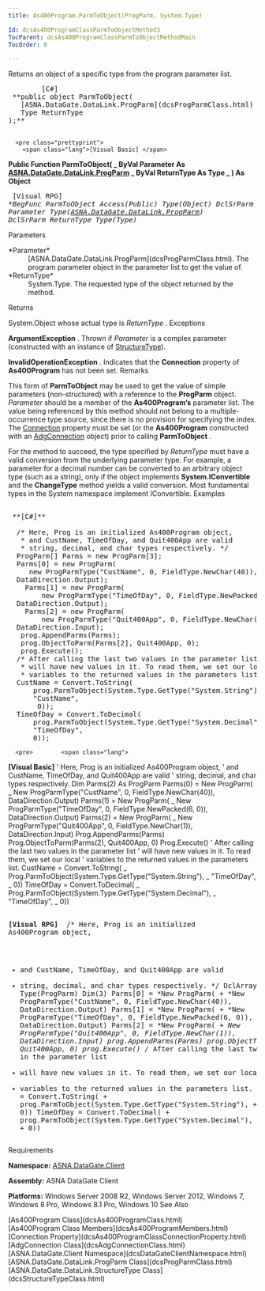 ```yaml
---
title: As400Program.ParmToObject(ProgParm, System.Type)

Id: dcsAs400ProgramClassParmToObjectMethod3
TocParent: dcsAs400ProgramClassParmToObjectMethodMain
TocOrder: 0

---
```


Returns an object of a specific type from the program parameter list.
<pre class="prettyprint">
        <span class="lang">[C#]</span>
 **public object ParmToObject(
   [ASNA.DataGate.DataLink.ProgParm](dcsProgParmClass.html) Parameter
   Type ReturnType
);** 
      </pre>
      <pre class="prettyprint">
        <span class="lang">[Visual Basic] </span>
 **Public Function ParmToObject( _
   ByVal Parameter As [ASNA.DataGate.DataLink.ProgParm](dcsProgParmClass.html) _
   ByVal ReturnType As Type _
) As Object** 
      </pre>
      <pre class="prettyprint">
        <span class="lang">[Visual RPG]</span>
 **BegFunc ParmToObject Access(*Public) Type(Object)
DclSrParm Parameter Type([ASNA.DataGate.DataLink.ProgParm](dcsProgParmClass.html))
DclSrParm ReturnType Type(Type)** 
      </pre>

Parameters

<dl>
        <dt>
 *Parameter* 
        </dt>
        <dd>
          [ASNA.DataGate.DataLink.ProgParm](dcsProgParmClass.html).  The 
						program parameter object in the parameter list to get the value of. </dd>
        <dt>
 *ReturnType*  
							</dt>
        <dd>System.Type.  The requested type of the object returned by the method.
							</dd>
</dl>

Returns

System.Object whose actual type is *ReturnType* .
Exceptions

**ArgumentException** . Thrown if *Parameter* is a complex parameter (constructed with an instance of [ StructureType](dcsStructureTypeClass.html)).

**InvalidOperationException** . Indicates that the **Connection** property of **As400Program** has not been set.
Remarks

This form of **ParmToObject** may be used to get the value of simple parameters (non-structured) with a reference to the **ProgParm** object. *Parameter* should be a member of the **As400Program’s** parameter list. The value being referenced by this method should not belong to a multiple-occurrence type source, since there is no provision for specifying the index. The [ Connection](dcsAs400ProgramClassConnectionProperty.html) property must be set (or the **As400Program** constructed with an [AdgConnection](dcsAdgConnectionClass.html) object) prior to calling **ParmToObject** .

For the method to succeed, the type specified by *ReturnType* must have a valid conversion from the underlying parameter type. For example, a parameter for a decimal number can be converted to an arbitrary object type (such as a string), only if the object implements **System.IConvertible** and the **ChangeType** method yields a valid conversion. Most fundamental types in the System namespace implement IConvertible.
Examples

<pre>        <span class="lang">
 **[C#]** 
        </span>
  /* Here, Prog is an initialized As400Program object,
   * and CustName, TimeOfDay, and Quit400App are valid
   * string, decimal, and char types respectively. */
  ProgParm[] Parms = new ProgParm[3];
  Parms[0] = new ProgParm(<br />     new ProgParmType("CustName", 0, FieldType.NewChar(40)),
  DataDirection.Output);<br />    Parms[1] = new ProgParm(<br />        new ProgParmType("TimeOfDay", 0, FieldType.NewPacked(6, 0)),
  DataDirection.Output);<br />    Parms[2] = new ProgParm(<br />        new ProgParmType("Quit400App", 0, FieldType.NewChar(1)),
  DataDirection.Input);
   prog.AppendParms(Parms);
   prog.ObjectToParm(Parms[2], Quit400App, 0);
   prog.Execute(); 
  /* After calling the last two values in the parameter list
   * will have new values in it. To read them, we set our local
   * variables to the returned values in the parameters list. */
  CustName = Convert.ToString(<br />      prog.ParmToObject(System.Type.GetType("System.String"),<br />      "CustName",<br />       0));
  TimeOfDay = Convert.ToDecimal(<br />      prog.ParmToObject(System.Type.GetType("System.Decimal"),<br />      "TimeOfDay",<br />      0));</pre>
      <pre>        <span class="lang">
 **[Visual Basic]** 
        </span>
  ' Here, Prog is an initialized As400Program object, 
  ' and CustName, TimeOfDay, and Quit400App are valid
  ' string, decimal, and char types respectively.
  Dim Parms(2) As ProgParm
  Parms(0) = New ProgParm( _
        New ProgParmType("CustName", 0, FieldType.NewChar(40)), DataDirection.Output)
  Parms(1) = New ProgParm( _
        New ProgParmType("TimeOfDay", 0, FieldType.NewPacked(6, 0)), DataDirection.Output)
  Parms(2) = New ProgParm( _
        New ProgParmType("Quit400App", 0, FieldType.NewChar(1)), DataDirection.Input)
  Prog.AppendParms(Parms)
  Prog.ObjectToParm(Parms(2), Quit400App, 0)
  Prog.Execute()
  ' After calling the last two values in the parameter list
  ' will have new values in it.  To read them, we set our local 
  ' variables to the returned values in the parameters list.
  CustName = Convert.ToString( _
        Prog.ParmToObject(System.Type.GetType("System.String"), _
        "TimeOfDay", _
        0))
  TimeOfDay = Convert.ToDecimal( _
        Prog.ParmToObject(System.Type.GetType("System.Decimal"), _
        "TimeOfDay", _
        0))</pre>
      <pre class="prettyprint">
        <span class="lang">
 **[Visual RPG]** 
        </span>
  /* Here, Prog is an initialized As400Program object, 
   * and CustName, TimeOfDay, and Quit400App are valid
   * string, decimal, and char types respectively. */
  DclArray Parms Type(ProgParm) Dim(3)
  Parms[0] = *New ProgParm( +
        *New ProgParmType("CustName", 0, FieldType.NewChar(40)), DataDirection.Output)
  Parms[1] = *New ProgParm( +
        *New ProgParmType("TimeOfDay", 0, FieldType.NewPacked(6, 0)), DataDirection.Output)
  Parms[2] = *New ProgParm( +
        *New ProgParmType("Quit400App", 0, FieldType.NewChar(1)), DataDirection.Input)
  prog.AppendParms(Parms)
  prog.ObjectToParm(Parms[2], Quit400App, 0)
  prog.Execute()
  /* After calling the last two values in the parameter list
   * will have new values in it.  To read them, we set our local 
   * variables to the returned values in the parameters list. */
  CustName = Convert.ToString( +
        prog.ParmToObject(System.Type.GetType("System.String"), +
        "CustName", +
        0))
  TimeOfDay = Convert.ToDecimal( +
        prog.ParmToObject(System.Type.GetType("System.Decimal"), +
        "TimeOfDay", +
        0)) </pre>

Requirements

**Namespace:** [ASNA.DataGate.Client](dcsDataGateClientNamespace.html) 

**Assembly:** ASNA DataGate Client

**Platforms:** Windows Server 2008 R2, Windows Server 2012, Windows 7, Windows 8 Pro, Windows 8.1 Pro, Windows 10
See Also

<dl />
      [As400Program Class](dcsAs400ProgramClass.html)
      <br />
      [As400Program Class Members](dcsAs400ProgramMembers.html)
      <br />
      [Connection Property](dcsAs400ProgramClassConnectionProperty.html)
      <br />
      [AdgConnection Class](dcsAdgConnectionClass.html)
      <br />
      [ASNA.DataGate.Client Namespace](dcsDataGateClientNamespace.html)
      <br />
      [ASNA.DataGate.DataLink.ProgParm Class](dcsProgParmClass.html)
      <br />
      [ASNA.DataGate.DataLink.StructureType Class](dcsStructureTypeClass.html)

